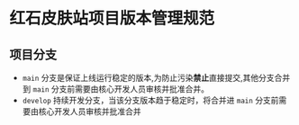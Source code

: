 # 红石皮肤站项目版本管理规范

## 项目分支

- `main` 分支是保证上线运行稳定的版本,为防止污染**禁止**直接提交,其他分支合并到 `main` 分支前需要由核心开发人员审核并批准合并。
- `develop` 持续开发分支，当该分支版本趋于稳定时，将合并进 `main` 分支前需要由核心开发人员审核并批准合并
